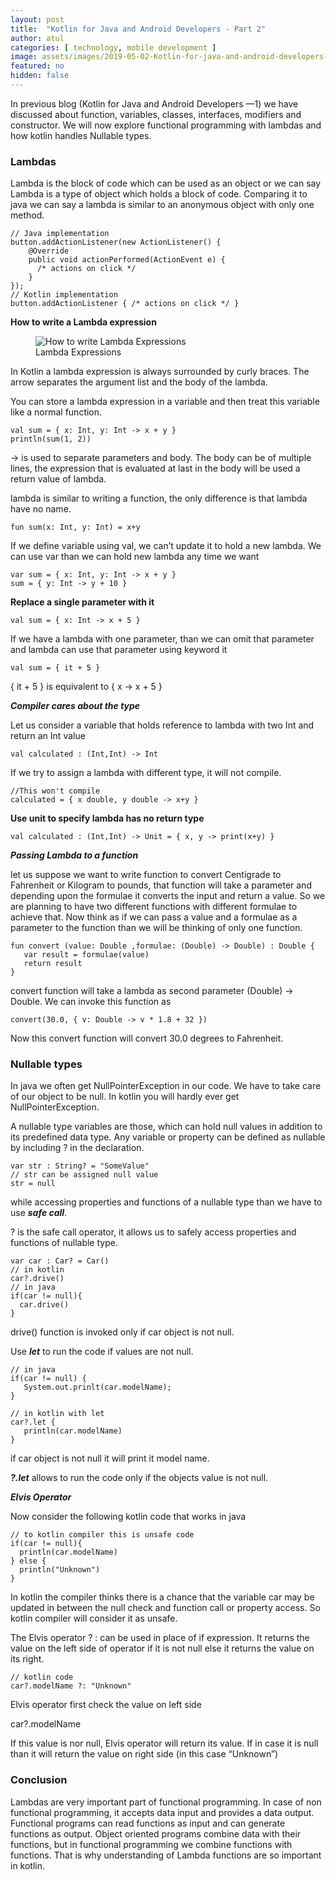 ```yaml
---
layout: post
title:  "Kotlin for Java and Android Developers - Part 2"
author: atul
categories: [ technology, mobile development ]
image: assets/images/2019-05-02-Kotlin-for-java-and-android-developers-1-1.png
featured: no
hidden: false
---
```

In previous blog (Kotlin for Java and Android Developers —1) we have discussed about function, variables, classes, interfaces, modifiers and constructor. We will now explore functional programming with lambdas and how kotlin handles Nullable types.

### Lambdas

Lambda is the block of code which can be used as an object or we can say Lambda is a type of object which holds a block of code. Comparing it to java we can say a lambda is similar to an anonymous object with only one method.

```
// Java implementation
button.addActionListener(new ActionListener() {
    @Override
    public void actionPerformed(ActionEvent e) {
      /* actions on click */
    }
});
// Kotlin implementation
button.addActionListener { /* actions on click */ }
```
**How to write a Lambda expression**

<figure>
  <img src="{{site.baseurl}}/assets/images/2019-05-02-Kotlin-for-java-and-android-developers-2-2.png" alt="How to write Lambda Expressions"/>
  <figcaption>Lambda Expressions</figcaption>
</figure>

In Kotlin a lambda expression is always surrounded by curly braces. The arrow separates the argument list and the body of the lambda.

You can store a lambda expression in a variable and then treat this variable like a normal function.

```
val sum = { x: Int, y: Int -> x + y }
println(sum(1, 2))
```

-> is used to separate parameters and body. The body can be of multiple lines, the expression that is evaluated at last in the body will be used a return value of lambda.

lambda is similar to writing a function, the only difference is that lambda have no name.

```
fun sum(x: Int, y: Int) = x+y

```

If we define variable using val, we can’t update it to hold a new lambda. We can use var than we can hold new lambda any time we want

```
var sum = { x: Int, y: Int -> x + y }
sum = { y: Int -> y + 10 }
```

**Replace a single parameter with it**

```
val sum = { x: Int -> x + 5 }
```

If we have a lambda with one parameter, than we can omit that parameter and lambda can use that parameter using keyword it

```
val sum = { it + 5 }
```

{ it + 5 } is equivalent to { x -> x + 5 }


***Compiler cares about the type***

Let us consider a variable that holds reference to lambda with two Int and return an Int value


```
val calculated : (Int,Int) -> Int
```

If we try to assign a lambda with different type, it will not compile.

```
//This won't compile
calculated = { x double, y double -> x+y }
```

**Use unit to specify lambda has no return type**

```
val calculated : (Int,Int) -> Unit = { x, y -> print(x+y) }
```

***Passing Lambda to a function***

let us suppose we want to write function to convert Centigrade to Fahrenheit or Kilogram to pounds, that function will take a parameter and depending upon the formulae it converts the input and return a value. So we are planning to have two different functions with different formulae to achieve that. Now think as if we can pass a value and a formulae as a parameter to the function than we will be thinking of only one function. 

```
fun convert (value: Double ,formulae: (Double) -> Double) : Double {
   var result = formulae(value)
   return result
}
```

convert function will take a lambda as second parameter (Double) -> Double. We can invoke this function as

```
convert(30.0, { v: Double -> v * 1.8 + 32 })
```

Now this convert function will convert 30.0 degrees to Fahrenheit.

### Nullable types 

In java we often get NullPointerException in our code. We have to take care of our object to be null. In kotlin you will hardly ever get NullPointerException. 

A nullable type variables are those, which can hold null values in addition to its predefined data type. Any variable or property can be defined as nullable by including ? in the declaration.

```
var str : String? = "SomeValue"
// str can be assigned null value
str = null
```

while accessing properties and functions of a nullable type than we have to use ***safe call***.

? is the safe call operator, it allows us to safely access properties and functions of nullable type.

```
var car : Car? = Car()
// in kotlin
car?.drive()
// in java
if(car != null){
  car.drive()
}
```

drive() function is invoked only if car object is not null.

Use ***let*** to run the code if values are not null. 

```
// in java 
if(car != null) {
   System.out.prinlt(car.modelName);
}
```
```
// in kotlin with let
car?.let {
   println(car.modelName)
}
```

if car object is not null it will print it model name. 

***?.let*** allows to run the code only if the objects value is not null.

***Elvis Operator*** 

Now consider the following kotlin code that works in java

```
// to kotlin compiler this is unsafe code
if(car != null){
  println(car.modelName)
} else {
  println("Unknown")
}
```

In kotlin the compiler thinks there is a chance that the variable car may be updated in between the null check and function call or property access. So kotlin compiler will consider it as unsafe.

The Elvis operator ? : can be used in place of if expression. It returns the value on the left side of operator if it is not null else it returns the value on its right.

```
// kotlin code
car?.modelName ?: "Unknown"
```

Elvis operator first check the value on left side

  car?.modelName

If this value is nor null, Elvis operator will return its value. If in case it is null than it will return the value on right side (in this case “Unknown”)

### Conclusion
Lambdas are very important part of functional programming. In case of non functional programming, it accepts data input and provides a data output. Functional programs can read functions as input and can generate functions as output. Object oriented programs combine data with their functions, but in functional programming we combine functions with functions. That is why understanding of Lambda functions are so important in kotlin.




